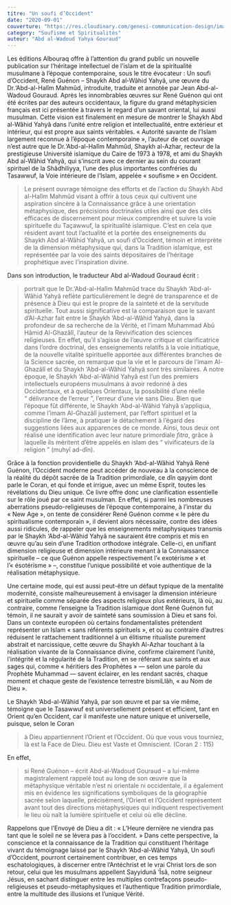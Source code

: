 ```yaml
---
titre: "Un soufi d’Occident"
date: "2020-09-01"
couverture: "https://res.cloudinary.com/genesi-communication-design/image/upload/v1604584952/ihei/couvertures/soufisme-et-spiritualites-1_d2hocs.jpg"
category: "Soufisme et Spiritualités"
auteur: "Abd al-Wadoud Yahya Gouraud"
---
```


Les éditions Albouraq offre à l’attention du grand public un nouvelle publication sur l’héritage intellectuel de l’islam et de la spiritualité musulmane à l’époque contemporaine, sous le titre évocateur&nbsp;: Un soufi d’Occident, René Guénon –&nbsp;Shaykh Abd al-Wâhid Yahyâ, une &oelig;uvre du Dr.‘Abd-al-Halîm Mahmûd, introduite, traduite et annotée par Jean Abd-al-Wadoud Gouraud. Après les innombrables &oelig;uvres sur René Guénon qui ont été écrites par des auteurs occidentaux, la figure du grand métaphysicien français est ici présentée à travers le regard d’un savant oriental, lui aussi musulman. Cette vision est finalement en mesure de montrer le Shaykh Abd al-Wâhid Yahyâ dans l’unité entre religion et intellectualité, entre extérieur et intérieur, qui est propre aux saints véritables. «&nbsp;Autorité savante de l’Islam largement reconnue à l’époque contemporaine&nbsp;», l’auteur de cet ouvrage n’est autre que le Dr.‘Abd-al-Halîm Mahmûd, Shaykh al-Azhar, recteur de la prestigieuse Université islamique du Caire de 1973 à 1978, et ami du Shaykh Abd al-Wâhid Yahyâ, qui s’inscrit avec ce dernier au sein du courant spirituel de la Shâdhiliyya, l’une des plus importantes confréries du Tasawwuf, la Voie intérieure de l’Islam, appelée «&nbsp;soufisme&nbsp;» en Occident.

> Le présent ouvrage témoigne des efforts et de l’action du Shaykh Abd al-Halîm Mahmûd visant à offrir à tous ceux qui cultivent une aspiration sincère à la Connaissance grâce à une orientation métaphysique, des précisions doctrinales utiles ainsi que des clés efficaces de discernement pour mieux comprendre et suivre la voie spirituelle du Taçawwuf, la spiritualité islamique. C’est en cela que résident avant tout l’actualité et la portée des enseignements du Shaykh Abd al-Wâhid Yahyâ, un soufi d’Occident, témoin et interprète de la dimension métaphysique qui, dans la Tradition islamique, est représentée par la voie des saints dépositaires de l’héritage prophétique avec l’inspiration divine.

Dans son introduction, le traducteur Abd al-Wadoud Gouraud écrit&nbsp;: 
> portrait que le Dr.‘Abd-al-Halîm Mahmûd trace du Shaykh ‘Abd-al-Wâhid Yahyâ reflète particulièrement le degré de transparence et de présence à Dieu qui est le propre de la sainteté et de la servitude spirituelle. Tout aussi significative est la comparaison que le savant d’Al-Azhar fait entre le Shaykh ‘Abd-al-Wâhid Yahyâ, dans la profondeur de sa recherche de la Vérité, et l’imam Muhammad Abû Hâmid Al-Ghazâlî, l’auteur de la Revivification des sciences religieuses. En effet, qu’il s’agisse de l’&oelig;uvre critique et clarificatrice dans l’ordre doctrinal, des enseignements relatifs à la voie initiatique, de la nouvelle vitalité spirituelle apportée aux différentes branches de la Science sacrée, on remarque que la vie et le parcours de l’imam Al-Ghazâlî et du Shaykh ‘Abd-al-Wâhid Yahyâ sont très similaires. A notre époque, le Shaykh ‘Abd-al-Wâhid Yahyâ est l’un des premiers intellectuels européens musulmans à avoir redonné à des Occidentaux, et à quelques Orientaux, la possibilité d’une réelle “&nbsp;délivrance de l’erreur&nbsp;”, l’erreur d’une vie sans Dieu. Bien que l’époque fût différente, le Shaykh ‘Abd-al-Wâhid Yahyâ s’appliqua, comme l’imam Al-Ghazâlî justement, par l’effort spirituel et la discipline de l’âme, à pratiquer le détachement à l’égard des suggestions liées aux apparences de ce monde. Ainsi, tous deux ont réalisé une identification avec leur nature primordiale *fitra*, grâce à laquelle ils méritent d’être appelés en islam des “&nbsp;vivificateurs de la religion&nbsp;” (muhyî ad-dîn). 

Grâce à la fonction providentielle du Shaykh ‘Abd-al-Wâhid Yahyâ René Guénon, l’Occident moderne peut accéder de nouveau à la conscience de la réalité du dépôt sacrée de la Tradition primordiale, ce dîn qayyim dont parle le Coran, et qui fonde et irrigue, avec un même Esprit, toutes les révélations du Dieu unique. Ce livre offre donc une clarification essentielle sur le rôle joué par ce saint musulman. En effet, si parmi les nombreuses aberrations pseudo-religieuses de l’époque contemporaine, à l’instar du «&nbsp;New Age&nbsp;», on tente de considérer René Guénon comme «&nbsp;le père du spiritualisme contemporain&nbsp;», il devient alors nécessaire, contre des idées aussi ridicules, de rappeler que les enseignements métaphysiques transmis par le Shaykh ‘Abd-al-Wâhid Yahyâ ne sauraient être compris et mis en &oelig;uvre qu’au sein d’une Tradition orthodoxe intégrale. Celle-ci, en unifiant dimension religieuse et dimension intérieure menant à la Connaissance spirituelle –&nbsp;ce que Guénon appelle respectivement l’«&nbsp;exotérisme&nbsp;» et l’«&nbsp;ésotérisme&nbsp;»&nbsp;–, constitue l’unique possibilité et voie authentique de la réalisation métaphysique.

Une certaine mode, qui est aussi peut-être un défaut typique de la mentalité modernité, consiste malheureusement à envisager la dimension intérieure et spirituelle comme séparée des aspects religieux plus extérieurs, là où, au contraire, comme l’enseigne la Tradition islamique dont René Guénon fut témoin, il ne saurait y avoir de sainteté sans soumission à Dieu et sans foi. Dans un contexte européen où certains fondamentalistes prétendent représenter un Islam «&nbsp;sans référents spirituels&nbsp;», et où au contraire d’autres réduisent le rattachement traditionnel à un élitisme ritualiste purement abstrait et narcissique, cette &oelig;uvre du Shaykh Al-Azhar touchant à la réalisation vivante de la Connaissance divine, confirme clairement l’unité, l’intégrité et la régularité de la Tradition, en se référant aux saints et aux sages qui, comme «&nbsp;héritiers des Prophètes&nbsp;»&nbsp;— selon une parole du Prophète Muhammad&nbsp;— savent éclairer, en les rendant sacrés, chaque moment et chaque geste de l’existence terrestre bismiLlâh, «&nbsp;au Nom de Dieu&nbsp;».

Le Shaykh ‘Abd-al-Wâhid Yahyâ, par son &oelig;uvre et par sa vie même, témoigne que le Tasawwuf est universellement présent et efficient, tant en Orient qu’en Occident, car il manifeste une nature unique et universelle, puisque, selon le Coran
> à Dieu appartiennent l’Orient et l’Occident. Où que vous vous tourniez, là est la Face de Dieu. Dieu est Vaste et Omniscient. (Coran 2&nbsp;: 115)

En effet, 
> si René Guénon –&nbsp;écrit Abd-al-Wadoud Gouraud&nbsp;– a lui-même magistralement rappelé tout au long de son &oelig;uvre que la métaphysique véritable n’est ni orientale ni occidentale, il a également mis en évidence les significations symboliques de la géographie sacrée selon laquelle, précisément, l’Orient et l’Occident représentent avant tout des directions métaphysiques qui indiquent respectivement le lieu où naît la lumière spirituelle et celui où elle décline.

Rappelons que l’Envoyé de Dieu a dit&nbsp;: «&nbsp;L’Heure dernière ne viendra pas tant que le soleil ne se lèvera pas à l’occident.&nbsp;» Dans cette perspective, la conscience et la connaissance de la Tradition qui constituent l’héritage vivant du témoignage laissé par le Shaykh ‘Abd-al-Wâhid Yahyâ, Un soufi d’Occident, pourront certainement contribuer, en ces temps eschatologiques, à discerner entre l’Antéchrist et le vrai Christ lors de son retour, celui que les musulmans appellent Sayyidunâ ‘Îsâ, notre seigneur Jésus, en sachant distinguer entre les multiples contrefaçons pseudo-religieuses et pseudo-métaphysiques et l’authentique Tradition primordiale, entre la multitude des illusions et l’unique Vérité.

